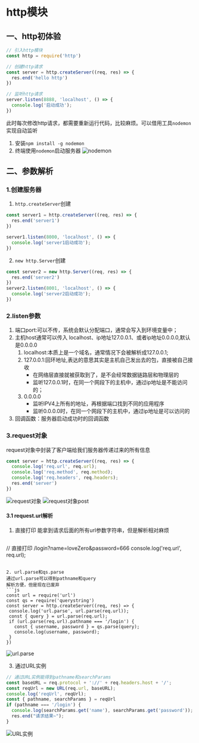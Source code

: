 # http模块

## 一、http初体验

```js
// 引入http模块
const http = require('http')

// 创建http请求
const server = http.createServer((req, res) => {
  res.end('hello http')
})

// 监听http请求
server.listen(8888, 'localhost', () => {
  console.log('启动成功');
})

```

此时每次修改http请求，都需要重新运行代码，比较麻烦。可以借用工具`nodemon`实现自动监听

1. 安装`npm install -g nodemon`
2. 终端使用`nodemon`启动服务器
![nodemon](https://cdn.jsdelivr.net/gh/ailing666/images@master/2021/16375729062861637572906278.png)

## 二、参数解析

### 1.创建服务器

1. `http.createServer`创建

```js
const server1 = http.createServer((req, res) => {
  res.end('server1')
})

server1.listen(8000, 'localhost', () => {
  console.log('server1启动成功');
})
```

2. `new http.Server`创建

```js
const server2 = new http.Server((req, res) => {
  res.end('server2')
})
server2.listen(8001, 'localhost', () => {
  console.log('server2启动成功');
})
```

### 2.listen参数

1. 端口port:可以不传，系统会默认分配端口，通常会写入到环境变量中；
2. 主机host通常可以传入 localhost、ip地址127.0.0.1、或者ip地址0.0.0.0,默认是0.0.0.0
   1. localhost:本质上是一个域名，通常情况下会被解析成127.0.0.1;
   2. 127.0.0.1:回环地址,表达的意思其实是主机自己发出去的包，直接被自己接收
      + 在网络层直接就被获取到了，是不会经常数据链路层和物理层的
      + 监听127.0.0.1时，在同一个网段下的主机中，通过ip地址是不能访问的；
   3. 0.0.0.0
      + 监听IPV4上所有的地址，再根据端口找到不同的应用程序
      + 监听0.0.0.0时，在同一个网段下的主机中，通过ip地址是可以访问的
3. 回调函数：服务器启动成功时的回调函数

### 3.request对象

request对象中封装了客户端给我们服务器传递过来的所有信息

```js
const server = http.createServer((req, res) => {
  console.log('req.url', req.url);
  console.log('req.method', req.method);
  console.log('req.headers', req.headers);
  res.end('server')
})

```

![request对象](https://cdn.jsdelivr.net/gh/ailing666/images@master/2021/16376533698081637653369780.png)
![request对象post](https://cdn.jsdelivr.net/gh/ailing666/images@master/2021/16376535909761637653590965.png)

#### 3.1 request.url解析

1. 直接打印
  能拿到请求后面的所有url参数字符串，但是解析相对麻烦

   ```js

  // 直接打印  /login?name=loveZero&password=666
  console.log('req.url', req.url);

   ```

2. url.parse和qs.parse
通过url.parse可以得到pathname和query
解析方便，但是现在已废弃
```js
  const url = require('url')
  const qs = require('querystring')
  const server = http.createServer((req, res) => {
    console.log('url.parse', url.parse(req.url));
    const { query } = url.parse(req.url);
    if (url.parse(req.url).pathname === '/login') {
      const { username, password } = qs.parse(query);
      console.log(username, password);
    }
  })

```

![url.parse](https://cdn.jsdelivr.net/gh/ailing666/images@master/2021/16376551274871637655127477.png)

3. 通过URL实例

  ```js
  // 通过URL实例能得到pathname和searchParams
  const baseURL = req.protocol + '://' + req.headers.host + '/';
  const reqUrl = new URL(req.url, baseURL);
  console.log('reqUrl', reqUrl);
  const { pathname, searchParams } = reqUrl
  if (pathname === '/login') {
    console.log(searchParams.get('name'), searchParams.get('password'));
    res.end("请求结果~");
  }
  ```

![URL实例](https://cdn.jsdelivr.net/gh/ailing666/images@master/2021/16376552102891637655210281.png)
